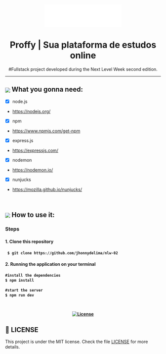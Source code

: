 <h1 align="center">

  <img src="https://github.com/jhonnydelima/nlw-02/blob/master/public/images/logo.svg" fill="#8257E5" width="250px"/>
  <br>
  <br>
  Proffy | Sua plataforma de estudos online

</h1>

<p align="center">#Fullstack project developed during the Next Level Week second edition.</p>

<hr />

<h2> <img src= "https://img.icons8.com/plasticine/2x/rocket.png" width="50px" align="center"/> What you gonna need: </h2>

- [x] node.js
* https://nodejs.org/
- [x] npm
* https://www.npmjs.com/get-npm
- [x] express.js
* https://expressjs.com/
- [x] nodemon
* https://nodemon.io/
- [x] nunjucks
* https://mozilla.github.io/nunjucks/

<br>
<h2> <img src="https://i.dlpng.com/static/png/6577858_preview.png" width="50px" align="center"/> How to use it: </h2>

<h3> Steps <h3>
<h4> 1. Clone this repository <h4>

```
 $ git clone https://github.com/jhonnydelima/nlw-02
```

<h4> 2. Running the application on your terminal <h4>

```
#install the dependencies
$ npm install

#start the server
$ npm run dev
```

<br>
<p align="center">
  <a href="LICENSE" >
    <img alt="License" src="https://img.shields.io/badge/license-MIT-blueviolet">
  </a>
</p>

## :memo: LICENSE

This project is under the MIT license. Check the file [LICENSE](/LICENSE) for more details.